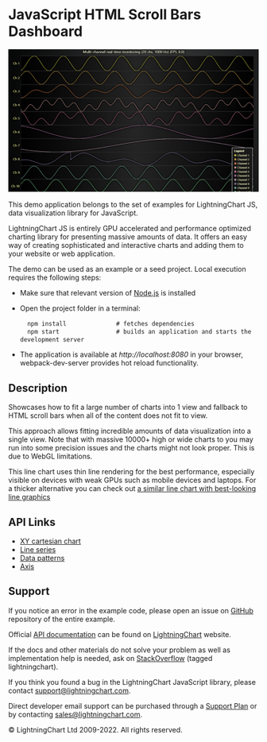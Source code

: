 # JavaScript HTML Scroll Bars Dashboard

![JavaScript HTML Scroll Bars Dashboard](htmlScrollDashboard-darkGold.png)

This demo application belongs to the set of examples for LightningChart JS, data visualization library for JavaScript.

LightningChart JS is entirely GPU accelerated and performance optimized charting library for presenting massive amounts of data. It offers an easy way of creating sophisticated and interactive charts and adding them to your website or web application.

The demo can be used as an example or a seed project. Local execution requires the following steps:

-   Make sure that relevant version of [Node.js](https://nodejs.org/en/download/) is installed
-   Open the project folder in a terminal:

          npm install              # fetches dependencies
          npm start                # builds an application and starts the development server

-   The application is available at _http://localhost:8080_ in your browser, webpack-dev-server provides hot reload functionality.


## Description

Showcases how to fit a large number of charts into 1 view and fallback to HTML scroll bars when all of the content does not fit to view.

This approach allows fitting incredible amounts of data visualization into a single view. Note that with massive 10000+ high or wide charts to you may run into some precision issues and the charts might not look proper. This is due to WebGL limitations.

This line chart uses thin line rendering for the best performance, especially visible on devices with weak GPUs such as mobile devices and laptops.
For a thicker alternative you can check out [a similar line chart with best-looking line graphics](https://www.lightningchart.com/lightningchart-js-interactive-examples/examples/0028-multiChannelLineProgressiveOwnAxes.html)


## API Links

* [XY cartesian chart]
* [Line series]
* [Data patterns]
* [Axis]


## Support

If you notice an error in the example code, please open an issue on [GitHub][0] repository of the entire example.

Official [API documentation][1] can be found on [LightningChart][2] website.

If the docs and other materials do not solve your problem as well as implementation help is needed, ask on [StackOverflow][3] (tagged lightningchart).

If you think you found a bug in the LightningChart JavaScript library, please contact support@lightningchart.com.

Direct developer email support can be purchased through a [Support Plan][4] or by contacting sales@lightningchart.com.

[0]: https://github.com/Arction/
[1]: https://lightningchart.com/lightningchart-js-api-documentation/
[2]: https://lightningchart.com
[3]: https://stackoverflow.com/questions/tagged/lightningchart
[4]: https://lightningchart.com/support-services/

© LightningChart Ltd 2009-2022. All rights reserved.


[XY cartesian chart]: https://lightningchart.com/lightningchart-js-api-documentation/v4.0.0/classes/ChartXY.html
[Line series]: https://lightningchart.com/lightningchart-js-api-documentation/v4.0.0/classes/LineSeries.html
[Data patterns]: https://lightningchart.com/lightningchart-js-api-documentation/v4.0.0/interfaces/DataPattern.html
[Axis]: https://lightningchart.com/lightningchart-js-api-documentation/v4.0.0/classes/Axis.html

